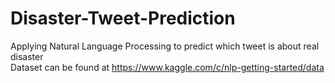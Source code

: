 # Disaster-Tweet-Prediction

Applying Natural Language Processing to predict which tweet is about real disaster </br>
Dataset can be found at https://www.kaggle.com/c/nlp-getting-started/data
